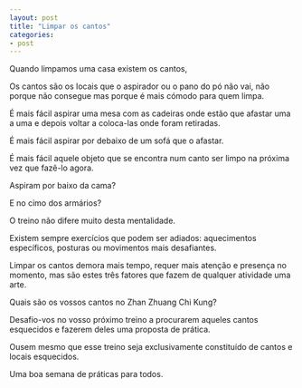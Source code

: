 ```yaml
---
layout: post
title: "Limpar os cantos"
categories:
- post
---
```

Quando limpamos uma casa existem os cantos,

Os cantos são os locais que o aspirador ou o pano do pó não vai, não porque não consegue mas porque é mais cómodo para quem limpa.

É mais fácil aspirar uma mesa com as cadeiras onde estão que afastar uma a uma e depois voltar a coloca-las onde foram retiradas.

É mais fácil aspirar por debaixo de um sofá que o afastar.

É mais fácil aquele objeto que se encontra num canto ser limpo na próxima vez que fazê-lo agora.

Aspiram por baixo da cama?

E no cimo dos armários?

O treino não difere muito desta mentalidade.

Existem sempre exercícios que podem ser adiados: aquecimentos específicos, posturas ou movimentos mais desafiantes.

Limpar os cantos demora mais tempo, requer mais atenção e presença no momento, mas são estes três fatores que fazem de qualquer atividade uma arte.

Quais são os vossos cantos no Zhan Zhuang Chi Kung?

Desafio-vos no vosso próximo treino a procurarem aqueles cantos esquecidos e fazerem deles uma proposta de prática.

Ousem mesmo que esse treino seja exclusivamente constituído de cantos e locais esquecidos.

Uma boa semana de práticas para todos.
